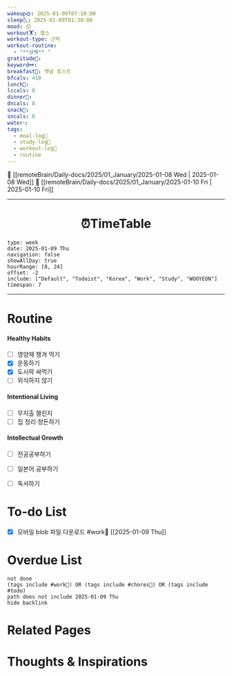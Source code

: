 ```yaml
---
wakeup🌞: 2025-01-09T07:10:00
sleep🌜: 2025-01-09T01:30:00
mood: 😊
workout🏋️: 헬스
workout-type: 근력
workout-routine:
  - "**상체** "
gratitude🙏: 
keyword🗝️: 
breakfast🍳: 옛날 토스트
bfcals: 410
lunch🍚: 
lccals: 0
dinner🥗: 
dncals: 0
snack🍬: 
sncals: 0
water💧: 
tags:
  - meal-log📝
  - study-log📓
  - workout-log💪
  - routine
---
```


🔺 [[remoteBrain/Daily-docs/2025/01_January/2025-01-08 Wed | 2025-01-08 Wed]]
🔻 [[remoteBrain/Daily-docs/2025/01_January/2025-01-10 Fri | 2025-01-10 Fri]]
___
<h1> <center>⏰TimeTable </center> </h1>

```gEvent
type: week
date: 2025-01-09 Thu
navigation: false
showAllDay: true
hourRange: [8, 24]
offset: -2
include: ["Default", "Todoist", "Korea", "Work", "Study", "WOOYEON"]
timespan: 7
```

--- 


# Routine 

####  Healthy Habits
- [ ] 영양제 챙겨 먹기
- [x] 운동하기
- [x] 도시락 싸먹기
- [ ] 외식하지 않기 

####  Intentional Living 
- [ ] 무지출 챌린지 
- [ ] 집 정리·정돈하기

#### Intellectual Growth
- [ ] 전공공부하기
- [ ] 일본어 공부하기
- [ ] 독서하기



# To-do List

- [x] 모바일 blob 파일 다운로드 #work💼 [[2025-01-09 Thu]]

# Overdue List
```tasks
not done
(tags include #work💼) OR (tags include #chores🧺) OR (tags include #todo)
path does not include 2025-01-09 Thu
hide backlink
```

# Related Pages



# Thoughts & Inspirations

